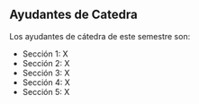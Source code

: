 ## Ayudantes de Catedra

Los ayudantes de cátedra de este semestre son:

* Sección 1: X
* Sección 2: X
* Sección 3: X
* Sección 4: X
* Sección 5: X

